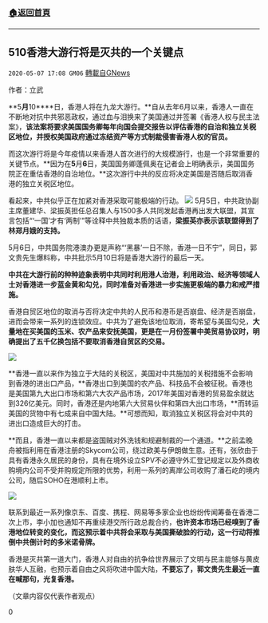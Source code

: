 ###  [:house:返回首頁](https://github.com/ourhimalayas/txt)
---

## 510香港大游行将是灭共的一个关键点
`2020-05-07 17:08 GM06` [轉載自GNews](https://gnews.org/zh-hant/196567/)

作者：立武

**5****月****10****日，香港人将在九龙大游行。**自从去年6月以来，香港人一直在不断地对抗中共邪恶政权，通过血与泪换来了美国通过并签署《香港人权与民主法案》，**该法案将要求美国国务卿每年向国会提交报告以评估香港的自治和独立关税区地位，并授权美国政府通过冻结资产等方式制裁侵害香港人权的官员。**

而这次游行将是今年疫情以来香港人首次进行的大规模游行，也是一个非常重要的关键节点。**因为在****5****月****6****日，美国国务卿蓬佩奥在记者会上明确表示，美国国务院正在重估香港的自治地位。**这次游行中共的反应将决定美国是否随后取消香港的独立关税区地位。

看起来，中共似乎正在加紧对香港采取可能极端的行动。
![](https://s3.amazonaws.com/gnews-media-offload/wp-content/uploads/2020/05/07170059/1-45.jpg)
5月5日，中共政协副主席董建华、梁振英担任总召集人与1500多人共同发起香港再出发大联盟，其宣言包括“‘一国’才有‘两制’”等诠释中共独裁本质的话语，**梁振英亦表示该联盟得到了林郑月娥的支持。**

5月6日，中共国务院港澳办更是声称“‘黑暴’一日不除，香港一日不宁”，同日，郭文贵先生爆料称，中共批示5月10日将是香港大游行的最后一天。

**中共在大游行前的种种迹象表明中共同时利用港人治港，利用政治、经济等领域人士对香港进一步蓝金黄和勾兑，同时准备对香港进一步实施更极端的暴力和戒严措施。**

香港自贸区地位的取消与否将决定中共的人民币和港币是否崩盘、经济是否崩盘，进而会带来一系列的连锁效应。中共为了避免该地位取消，寄希望与美国勾兑，**大量地在买美国的玉米、农产品来安抚美国，更是在一月份签署中美贸易协议时，明确提出了五千亿换包括不要取消香港自贸区的交易。**

![](https://s3.amazonaws.com/gnews-media-offload/wp-content/uploads/2020/05/07170144/2-39.jpg)

**香港一直以来作为独立于大陆的关税区，美国对中共施加的关税措施不会影响到香港的进出口产品，**香港出口到美国的农产品、科技品不会被征税。香港也是美国第九大出口市场和第六大农产品市场，2017年美国对香港的贸易盈余就达到326亿美元。同时，香港还是内地第六大贸易伙伴和第四大出口市场，**而转运美国的货物中有七成来自中国大陆。**可想而知，取消独立关税区将会对中共的进出口造成巨大的打击。

**而且，香港一直以来都是盗国贼对外洗钱和规避制裁的一个通道。**之前孟晚舟被指利用在香港注册的Skycom公司，绕过欧美与伊朗做生意。还有，张欣由于具有香港永久居民的身份，具有在境外设立SPV不必遵守外汇登记规定以及外商收购境内公司不受并购规定所限的优势，利用一系列的离岸公司收购了潘石屹的境内公司，随后SOHO在港顺利上市。

![](https://s3.amazonaws.com/gnews-media-offload/wp-content/uploads/2020/05/07170227/3-35.jpg)

联系到最近一系列像京东、百度、携程、网易等多家企业也纷纷传闻筹备在香港二次上市，李小加也通知不再重续港交所行政总裁合约，**也许资本市场已经嗅到了香港地位转变的变化，而这预示着中共将会采取与美国撕破脸的行动，这一行动将推倒中共倒计时的多米诺骨牌。**

香港是灭共第一道大门，香港人对自由的抗争给世界展示了文明与民主能够与黄皮肤华人互融，也预示着自由之风将吹进中国大陆，**不要忘了，郭文贵先生最近一直在喊那句，光复香港。**

（文章内容仅代表作者观点）

0
